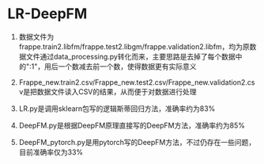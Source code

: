 # LR-DeepFM

1. 数据文件为frappe.train2.libfm/frappe.test2.libgm/frappe.validation2.libfm，均为原数据文件通过data_processing.py转化而来，主要思路是去掉了每个数据中的":1"，用后一个数减去前一个数，使得数据更有实际意义

2. Frappe_new.train2.csv/Frappe_new.test2.csv/Frappe_new.validation2.csv是把数据文件读入CSV的结果，从而便于对数据进行处理
3. LR.py是调用sklearn包写的逻辑斯蒂回归方法，准确率约为83%
4. DeepFM.py是根据DeepFM原理直接写的DeepFM方法，准确率约为85%
5. DeepFM_pytorch.py是用pytorch写的DeepFM方法，不过仍存在一些问题，目前准确率仅为33%





